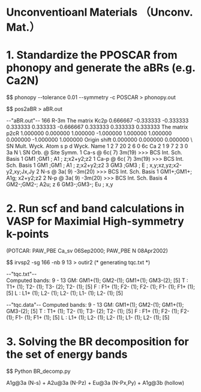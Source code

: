 # Unconventioanl Materials （Unconv. Mat.）

# 1. Standardize the PPOSCAR from phonopy and generate the aBRs (e.g. Ca2N)

$$ phonopy  --tolerance 0.01 --symmetry -c POSCAR > phonopy.out

$$ pos2aBR > aBR.out


--"aBR.out"--
       166 R-3m
    The matrix Kc2p
      0.666667   -0.333333   -0.333333
      0.333333    0.333333   -0.666667
      0.333333    0.333333    0.333333
    The matrix p2cR
       1.000000    0.000000    1.000000
      -1.000000    1.000000    1.000000
       0.000000   -1.000000    1.000000
    Origin shift
    0.000000    0.000000    0.000000
    \\
     SN  Mult. Wyck. Atom  s    p    d  Wyck. Name
      1    2    7   20    2    6    0    6c   Ca
      2    1    9    7    2    3    0    3a   N
    \\
     SN  Orb. @ Site     Symm.
      1  Ca-s @ 6c( 7)    3m(19) >>>   BCS  Int. Sch.      Basis
                                    1  GM1 ;GM1 ; A1 ;     z;x2+y2;z2
      1  Ca-p @ 6c( 7)    3m(19) >>>   BCS  Int. Sch.      Basis
                                    1  GM1 ;GM1 ; A1 ;     z;x2+y2;z2
                                    3  GM3 ;GM3 ; E  ;     x,y;xz,yz;x2-y2,xy;Jx,Jy
      2   N-s @ 3a( 9)   -3m(20) >>>   BCS  Int. Sch.      Basis
                                    1  GM1+;GM1+; A1g;     x2+y2;z2
      2   N-p @ 3a( 9)   -3m(20) >>>   BCS  Int. Sch.      Basis
                                    4  GM2-;GM2-; A2u;     z
                                    6  GM3-;GM3-; Eu ;     x,y


# 2. Run scf and band calculations in VASP for Maximial High-symmetry k-points 

(POTCAR: PAW_PBE Ca_sv 06Sep2000; PAW_PBE N 08Apr2002) 

$$ irvsp2 -sg 166 -nb 9 13 > outir2    (* generating tqc.txt *)

  
--"tqc.txt"--      
    Computed bands:  9 - 13
    GM: GM1+(1); GM2-(1); GM1+(1); GM3-(2); [5]
    T : T1+ (1); T2- (1); T3- (2); T2- (1); [5]
    F : F1+ (1); F2- (1); F2- (1); F1- (1); F1+ (1); [5]
    L : L1+ (1); L2- (1); L2- (1); L1- (1); L2- (1); [5]

--"tqc.data"--
    Computed bands:  9 - 13
    GM: GM1+(1); GM2-(1); GM1+(1); GM3-(2); [5]
    T : T1+ (1); T2- (1); T3- (2); T2- (1); [5]
    F : F1+ (1); F2- (1); F2- (1); F1- (1); F1+ (1); [5]
    L : L1+ (1); L2- (1); L2- (1); L1- (1); L2- (1); [5]

# 3. Solving the BR decomposition for the set of energy bands

$$ Python BR_decomp.py 

  A1g@3a (N-s) + A2u@3a (N-Pz) + Eu@3a (N-Px,Py) + A1g@3b (hollow)
  
